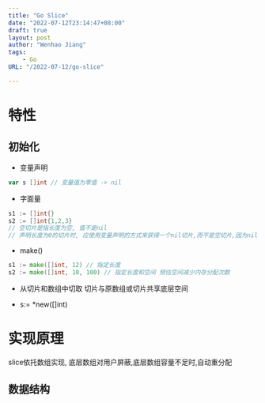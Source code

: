 ```yaml
---
title: "Go Slice"
date: "2022-07-12T23:14:47+08:00"
draft: true
layout: post
author: "Wenhao Jiang"
tags:
    - Go
URL: "/2022-07-12/go-slice"

---  
```

# 特性
## 初始化
- 变量声明
```go
var s []int // 变量值为零值 -> nil
```

- 字面量
```go
s1 := []int{}
s2 := []int{1,2,3}
// 空切片是指长度为空, 值不是nil
// 声明长度为0的切片时, 应使用变量声明的方式来获得一个nil切片,而不是空切片,因为nil切片不需要内存分配
```
- make()
```go
s1 := make([]int, 12) // 指定长度
s2 := make([]int, 10, 100) // 指定长度和空间 预估空间减少内存分配次数
```

- 从切片和数组中切取
切片与原数组或切片共享底层空间

- s:= *new([]int)

# 实现原理
slice依托数组实现, 底层数组对用户屏蔽,底层数组容量不足时,自动重分配

## 数据结构
